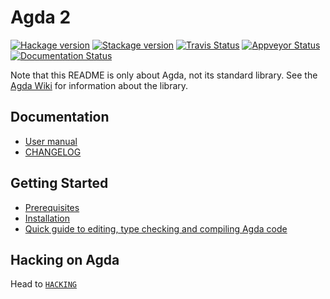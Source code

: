 Agda 2
======

[![Hackage version](https://img.shields.io/hackage/v/Agda.svg?label=Hackage)](http://hackage.haskell.org/package/Agda)
[![Stackage version](https://www.stackage.org/package/Agda/badge/lts?label=Stackage)](https://www.stackage.org/package/Agda)
[![Travis Status](https://travis-ci.org/agda/agda.svg?branch=future)](https://travis-ci.org/agda/agda)
[![Appveyor Status](https://ci.appveyor.com/api/projects/status/x6liln2dol0bg4qw/branch/future?svg=true)](https://ci.appveyor.com/project/gallais/agda)
[![Documentation Status](https://readthedocs.org/projects/agda/badge/?version=master)](http://agda.readthedocs.io/en/master/?badge=master)

Note that this README is only about Agda, not its standard
library. See the [Agda Wiki][agdawiki] for information about the
library.

Documentation
-------------

* [User manual](http://agda.readthedocs.io)
* [CHANGELOG](https://github.com/agda/agda/blob/master/CHANGELOG.md)

Getting Started
----------------

* [Prerequisites](http://agda.readthedocs.io/en/latest/getting-started/prerequisites.html)
* [Installation](http://agda.readthedocs.io/en/latest/getting-started/installation.html)
* [Quick guide to editing, type checking and compiling Agda
  code](http://agda.readthedocs.io/en/latest/getting-started/quick-guide.html)

Hacking on Agda
---------------

Head to [`HACKING`](https://github.com/agda/agda/blob/master/HACKING)

[agdawiki]: http://wiki.portal.chalmers.se/agda/pmwiki.php
